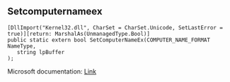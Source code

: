 ## Setcomputernameex

```
[DllImport("Kernel32.dll", CharSet = CharSet.Unicode, SetLastError = true)][return: MarshalAs(UnmanagedType.Bool)]
public static extern bool SetComputerNameEx(COMPUTER_NAME_FORMAT NameType,
   string lpBuffer
);
```

Microsoft documentation: [Link](https://learn.microsoft.com/en-us/windows/win32/api/sysinfoapi/nf-sysinfoapi-setcomputernameexa)
